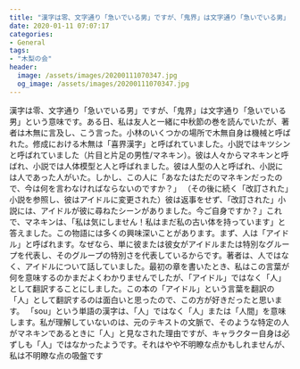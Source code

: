 ```yaml
---
title: "漢字は零、文字通り「急いでいる男」ですが、「鬼界」は文字通り「急いでいる男」という意味です。"
date: 2020-01-11 07:07:17
categories:
- General
tags:
- "木梨の会"
header:
  image: /assets/images/20200111070347.jpg
  og_image: /assets/images/20200111070347.jpg
---
```


漢字は零、文字通り「急いでいる男」ですが、「鬼界」は文字通り「急いでいる男」という意味です。ある日、私は友人と一緒に中秋節の巻を読んでいたが、著者は木無に言及し、こう言った。小林のいくつかの場所で木無自身は機械と呼ばれた。修成における木無は「喜界漢字」と呼ばれていました。小説ではキツシンと呼ばれていました（片目と片足の男性/マネキン）。彼は人々からマネキンと呼ばれ、小説では人体模型と人と呼ばれました。彼は人型の人と呼ばれ、小説には人であった人がいた。しかし、この人に「あなたはただのマネキンだったので、今は何を言わなければならないのですか？」 （その後に続く「改訂された」小説を参照し、彼はアイドルに変更された）彼は返事をせず、「改訂された」小説には、アイドルが彼に尋ねたシーンがありました。今ご自身ですか？」これで、マネキンは、「私は気にしません！私はまだ私の古い体を持っています」と答えました。この物語には多くの興味深いことがあります。まず、人は「アイドル」と呼ばれます。なぜなら、単に彼または彼女がアイドルまたは特別なグループを代表し、そのグループの特別さを代表しているからです。著者は、人ではなく、アイドルについて話していました。最初の章を書いたとき、私はこの言葉が何を意味するのかまだよくわかりませんでしたが、「アイドル」ではなく「人」として翻訳することにしました。この本の「アイドル」という言葉を翻訳の「人」として翻訳するのは面白いと思ったので、この方が好きだったと思います。 「sou」という単語の漢字は、「人」ではなく「人」または「人間」を意味します。私が理解していないのは、元のテキストの文脈で、そのような特定の人がマネキンであるときに「人」と見なされた理由ですが、キャラクター自身は必ずしも「人」ではなかったようです。それはやや不明瞭な点かもしれませんが、私は不明瞭な点の吸盤です

